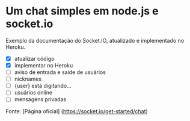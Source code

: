 # Um chat simples em node.js e socket.io

Exemplo da documentação do Socket.IO, atualizado e implementado no Heroku.

- [x] atualizar código
- [x] implementar no Heroku
- [ ] aviso de entrada e saíde de usuários
- [ ] nicknames
- [ ] {user} está digitando...
- [ ] usuários online
- [ ] mensagens privadas

Fonte: [Página oficial] (https://socket.io/get-started/chat)

